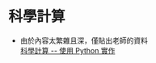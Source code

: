 # 科學計算
- 由於內容太繁雜且深，僅貼出老師的資料 \
[科學計算 -- 使用 Python 實作](https://gitlab.com/ccckmit/ai2/-/tree/master/python/08-scientific)